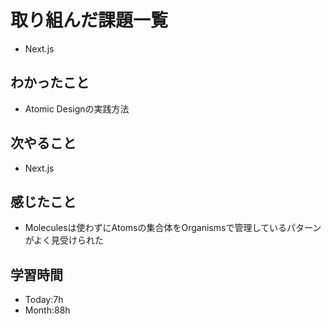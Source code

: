# 取り組んだ課題一覧
- Next.js
## わかったこと
- Atomic Designの実践方法
## 次やること
- Next.js
## 感じたこと
- Moleculesは使わずにAtomsの集合体をOrganismsで管理しているパターンがよく見受けられた
## 学習時間
- Today:7h
- Month:88h
